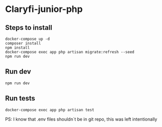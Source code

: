 # Claryfi-junior-php
## Steps to install
```
docker-compose up -d
composer install
npm install
docker-compose exec app php artisan migrate:refresh --seed
npm run dev
```

## Run dev
```
npm run dev
```

## Run tests
```
docker-compose exec app php artisan test
```


PS: I know that .env files shouldn`t be in git repo, this was left intentionally 
